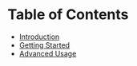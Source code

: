# Table of Contents

- [Introduction](chapters/introduction.md)
- [Getting Started](chapters/getting-started.md)
- [Advanced Usage](chapters/advanced-usage.md)